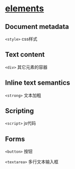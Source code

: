 # [elements](https://developer.mozilla.org/en-US/docs/Web/HTML/Element)

## Document metadata

`<style>` css样式

## Text content

`<div>` 其它元素的容器

## Inline text semantics

`<strong>` 文本加粗

## Scripting

`<script>` js代码

## Forms

`<button>` 按钮

`<textarea>` 多行文本输入框
